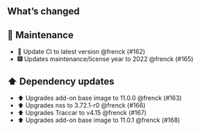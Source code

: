 ## What’s changed

## 🧰 Maintenance

- 🚀 Update CI to latest version @frenck (#162)
- 🎆 Updates maintenance/license year to 2022 @frenck (#165)

## ⬆️ Dependency updates

- ⬆️ Upgrades add-on base image to 11.0.0 @frenck (#163)
- ⬆️ Upgrades nss to 3.72.1-r0 @frenck (#166)
- ⬆️ Upgrades Traccar to v4.15 @frenck (#167)
- ⬆️ Upgrades add-on base image to 11.0.1 @frenck (#168)
